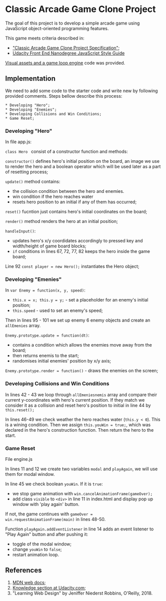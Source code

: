 # Classic Arcade Game Clone Project

The goal of this project is to develop a simple arcade game using JavaScript object-oriented programming features.

This game meets criteria described in:
* ["Classic Arcade Game Clone Project Specification"](https://review.udacity.com/#!/rubrics/15/view);
* [Udacity Front End Nanodegree JavaScript Style Guide](http://udacity.github.io/frontend-nanodegree-styleguide/javascript.html)

[Visual assets and a game loop engine](https://github.com/udacity/frontend-nanodegree-arcade-game) code was provided.

## Implementation
We need to add some code to the starter code and write new by following provided comments. Steps bellow describe this process:

    * Developing "Hero";
    * Developing "Enemies";
    * Developing Collisions and Win Conditions;
    * Game Reset;

### Developing "Hero"

In file app.js:

`class Hero ` consist of a constructor function and methods:

`constructor()` defines hero's initial position on the board, an image we use to render the hero and a boolean operator which will be used later as a part of resetting process;

`update()` method contains:
 * the collision condition between the hero and enemies.
 * win condition if the hero reaches water
 * resets hero position to an initial if any of them has occurred;

`reset()` fucntion just contains hero's initial coordinates on the board;

`render()` method renders the hero at an initial position;

`handleInput()`:
* updates hero's x/y coordidates accordingly to pressed key and width/height of game board blocks;
* `if` conditions in lines 67, 72, 77, 82 keeps the hero inside the game board;

Line 92 `const player = new Hero();` instantiates the Hero object;

### Developing "Emenies"

In `var Enemy = function(x, y, speed)`:
 * `this.x = x; this.y = y;` - set a placeholder for an enemy's initial position;
 * `this.speed` - used to set an enemy's speed;

 Then in lines 95 - 101 we set up enemy 6 enemy objects and create an `allEmenies` array.

 `Enemy.prototype.update = function(dt)`:
 * contains a condition which allows the enemies move away from the board;
 * then returns enemis to the start;
 * randomises initial enemies' position by x/y axis;

 `Enemy.prototype.render = function()` - draws the enemies on the screen;

### Developing Collisions and Win Conditions
In lines 42 - 43 we loop through `allEmeniesnemis` array and compare their current y-coordinates with hero's current position. If they match we consider it as a collision and reset hero's position to initial in line 44 by `this.reset();`

In lines 46-49 we check weather the hero reaches water (`this.y < 0`). This is a wining condition. Then we assign `this.youWin = true;`, which was declared in the hero's construction function. Then return the hero to the start.

### Game Reset
File engine.js

In lines 11 and 12 we create two variables `modal` and `playAgain`, we will use them for modal window.

In line 45 we check boolean `youWin`. If it is `true`:
* we stop game animation with `win.cancelAnimationFrame(gameOver);`
* add class `visible` to `<div>` in line 11 in index.html and display pop up window with 'play again' button.

 If not, the game continues with `gameOver = win.requestAnimationFrame(main)` in lines 48-50.

Function `playAgain.addEventListener` in line 14 adds an event listener to "Play Again" button and after pushing it:
* toggle of the modal window;
* change `youWin` to `false`;
* restart animation loop.

## References
1. [MDN web docs](https://developer.mozilla.org/en-US/);
2. [Knowledge section at Udacity.com](https://knowledge.udacity.com/?nanodegree=5ccda402-496f-11e8-b4ff-439352d5243c&page=1&project=982bdd8a-83f2-11e8-9974-9f9e5c0319d8);
3. "Learning Web Design" by Jeniffer Niederst Robbins, O'Reilly, 2018.
